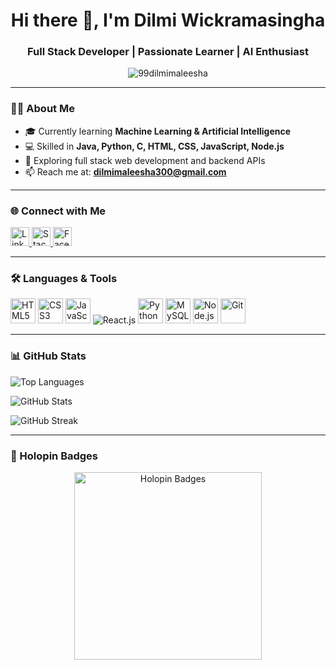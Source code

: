 <h1 align="center">Hi there 👋, I'm Dilmi Wickramasingha</h1>
<h3 align="center">Full Stack Developer | Passionate Learner | AI Enthusiast</h3>

<p align="center">
  <img src="https://komarev.com/ghpvc/?username=99dilmimaleesha&label=Profile%20views&color=0e75b6&style=flat" alt="99dilmimaleesha" />
</p>

---

### 👩‍💻 About Me

- 🎓 Currently learning **Machine Learning & Artificial Intelligence**
- 💻 Skilled in **Java, Python, C, HTML, CSS, JavaScript, Node.js**
- 🚀 Exploring full stack web development and backend APIs
- 📫 Reach me at: **dilmimaleesha300@gmail.com**

---

### 🌐 Connect with Me

<p align="left">
  <a href="https://www.linkedin.com/in/dilmi-wickramasingha-189978220/" target="_blank">
    <img src="https://cdn.jsdelivr.net/gh/devicons/devicon/icons/linkedin/linkedin-original.svg" alt="LinkedIn" width="30" height="30"/>
  </a>
  <a href="https://stackoverflow.com/users/19448785/dilmi-maleesha" target="_blank">
    <img src="https://cdn.jsdelivr.net/gh/devicons/devicon/icons/stackoverflow/stackoverflow-original.svg" alt="StackOverflow" width="30" height="30"/>
  </a>
  <a href="https://fb.com/dilmi.wickramasinghe" target="_blank">
    <img src="https://cdn.jsdelivr.net/gh/devicons/devicon/icons/facebook/facebook-original.svg" alt="Facebook" width="30" height="30"/>
  </a>
</p>

---

### 🛠️ Languages & Tools

<p align="left">
  <img src="https://cdn.jsdelivr.net/gh/devicons/devicon/icons/html5/html5-original.svg" alt="HTML5" width="40" height="40"/>
  <img src="https://cdn.jsdelivr.net/gh/devicons/devicon/icons/css3/css3-original.svg" alt="CSS3" width="40" height="40"/>
  <img src="https://cdn.jsdelivr.net/gh/devicons/devicon/icons/javascript/javascript-original.svg" alt="JavaScript" width="40" height="40"/>
<img src="https://cdn.jsdelivr.net/gh/devicons/devicon/icons/react/react-original.svg" alt="React.js" width={40} height={40}/>
  <img src="https://cdn.jsdelivr.net/gh/devicons/devicon/icons/python/python-original.svg" alt="Python" width="40" height="40"/>
  <img src="https://cdn.jsdelivr.net/gh/devicons/devicon/icons/mysql/mysql-original-wordmark.svg" alt="MySQL" width="40" height="40"/>
  <img src="https://cdn.jsdelivr.net/gh/devicons/devicon/icons/nodejs/nodejs-original-wordmark.svg" alt="Node.js" width="40" height="40"/>
  <img src="https://cdn.jsdelivr.net/gh/devicons/devicon/icons/git/git-original.svg" alt="Git" width="40" height="40"/>
</p>

---

### 📊 GitHub Stats

<p align="left">
  <img src="https://github-readme-stats.vercel.app/api/top-langs/?username=99dilmimaleesha&layout=compact&theme=default" alt="Top Languages"/>
</p>

<p align="left">
  <img src="https://github-readme-stats.vercel.app/api?username=99dilmimaleesha&show_icons=true&theme=default" alt="GitHub Stats"/>
</p>

<p align="left">
  <img src="https://github-readme-streak-stats.herokuapp.com/?user=99dilmimaleesha&theme=default" alt="GitHub Streak"/>
</p>

---

### 🏅 Holopin Badges

<p align="center">
  <img src="https://holopin.me/99dilmimaleesha" alt="Holopin Badges" width="300"/>
</p>

